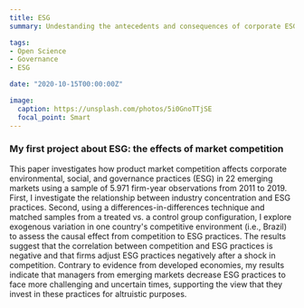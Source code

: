 ```yaml
---
title: ESG
summary: Undestanding the antecedents and consequences of corporate ESG

tags:
- Open Science
- Governance
- ESG

date: "2020-10-15T00:00:00Z"

image:
  caption: https://unsplash.com/photos/5i0GnoTTjSE
  focal_point: Smart
---
```


### My first project about ESG: the effects of market competition

This paper investigates how product market competition affects corporate environmental, social, and governance practices (ESG) in 22 emerging markets using a sample of 5.971 firm-year observations from 2011 to 2019. First, I investigate the relationship between industry concentration and ESG practices. Second, using a differences-in-differences technique and matched samples from a treated vs. a control group configuration, I explore exogenous variation in one country's competitive environment (i.e., Brazil) to assess the causal effect from competition to ESG practices. The results suggest that the correlation between competition and ESG practices is negative and that firms adjust ESG practices negatively after a shock in competition. Contrary to evidence from developed economies, my results indicate that managers from emerging markets decrease ESG practices to face more challenging and uncertain times, supporting the view that they invest in these practices for altruistic purposes.